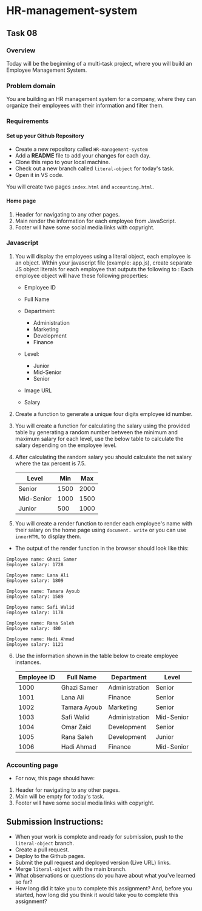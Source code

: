 # HR-management-system

## **Task 08**

### **Overview**

Today will be the beginning of a multi-task project, where you will build an Employee Management System.

### **Problem domain**

You are building an HR management system for a company, where they can organize their employees with their information and filter them.

### **Requirements**

#### Set up your Github Repository

- Create a new repository called `HR-management-system`
- Add a **README** file to add your changes for each day.
- Clone this repo to your local machine.
- Check out a new branch called `literal-object` for today's task.
- Open it in VS code.

You will create two pages `index.html` and `accounting.html`.

#### **Home page**

1. Header for navigating to any other pages.
2. Main render the information for each employee from JavaScript.
3. Footer will have some social media links with copyright.

### **Javascript**

1. You will display the employees using a literal object, each employee is an object.
Within your javascript file (example: app.js), create separate JS object literals for each employee that outputs the following to :
    Each employee object will have these following properties: 
    - Employee ID
    - Full Name
    - Department:
        - Administration
        - Marketing
        - Development
        - Finance

    - Level:
        - Junior
        - Mid-Senior
        - Senior

    - Image URL
    - Salary

2. Create a function to generate a unique four digits employee id number.


3. You will create a function for calculating the salary using the provided table by generating a random number between the minimum and maximum salary for each level, use the below table to calculate the salary depending on the employee level.

4. After calculating the random salary you should calculate the net salary where the tax percent is 7.5.

    | Level      | Min  | Max  |
    | ---------- | ---- | ---- |
    | Senior     | 1500 | 2000 |
    | Mid-Senior | 1000 | 1500 |
    | Junior     | 500  | 1000 |

5. You will create a render function to render each employee's name with their salary on the home page using `document. write` or you can use `innerHTML` to display them.
- The output of the render function in the browser should look like this: 
```
Employee name: Ghazi Samer
Employee salary: 1728

Employee name: Lana Ali
Employee salary: 1809

Employee name: Tamara Ayoub
Employee salary: 1589

Employee name: Safi Walid
Employee salary: 1178

Employee name: Rana Saleh
Employee salary: 480

Employee name: Hadi Ahmad
Employee salary: 1121
```



6. Use the information shown in the table below to create employee instances.

    | Employee ID | Full Name    | Department     | Level      |
    | ----------- | ------------ | -------------- | ---------- |
    | 1000        | Ghazi Samer  | Administration | Senior     |
    | 1001        | Lana Ali     | Finance        | Senior     |
    | 1002        | Tamara Ayoub | Marketing      | Senior     |
    | 1003        | Safi Walid   | Administration | Mid-Senior |
    | 1004        | Omar Zaid    | Development    | Senior     |
    | 1005        | Rana Saleh   | Development    | Junior     |
    | 1006        | Hadi Ahmad   | Finance        | Mid-Senior |

### **Accounting page**

- For now, this page should have:

1. Header for navigating to any other pages.
2. Main will be empty for today's task.
3. Footer will have some social media links with copyright.


## Submission Instructions:
- When your work is complete and ready for submission, push to the `literal-object` branch.
- Create a pull request.
- Deploy to the Github pages.
- Submit the pull request and deployed version (Live URL) links.
- Merge `literal-object` with the main branch.
- What observations or questions do you have about what you’ve learned so far?
- How long did it take you to complete this assignment? And, before you started, how long did you think it would take you to complete this assignment?